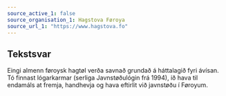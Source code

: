```yaml
---
source_active_1: false
source_organisation_1: Hagstova Føroya
source_url_1: "https://www.hagstova.fo"
---
```

## Tekstsvar  
Eingi almenn føroysk hagtøl verða savnað grundað á háttalagið fyri ávísan. Tó finnast lógarkarmar (serliga Javnstøðulógin frá 1994), ið hava til endamáls at fremja, handhevja og hava eftirlit við javnstøðu í Føroyum.
